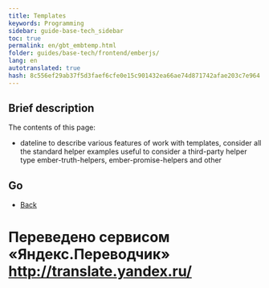 ```yaml
--- 
title: Templates 
keywords: Programming 
sidebar: guide-base-tech_sidebar 
toc: true 
permalink: en/gbt_embtemp.html 
folder: guides/base-tech/frontend/emberjs/ 
lang: en 
autotranslated: true 
hash: 8c556ef29ab37f5d3faef6cfe0e15c901432ea66ae74d871742afae203c7e964 
--- 
```


## Brief description 

The contents of this page: 

* dateline to describe various features of work with templates, consider all the standard helper examples useful to consider a third-party helper type ember-truth-helpers, ember-promise-helpers and other 

## Go 

* [Back](gbt_emberjs.html)


 # Переведено сервисом «Яндекс.Переводчик» http://translate.yandex.ru/